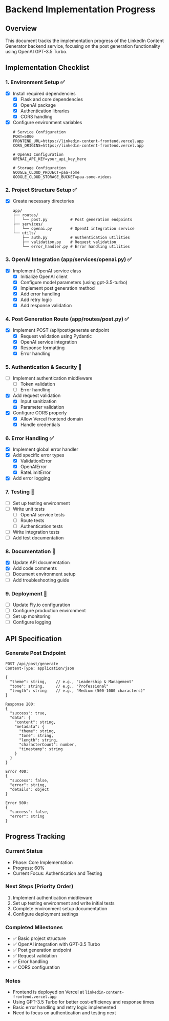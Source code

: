 # Backend Implementation Progress

## Overview
This document tracks the implementation progress of the LinkedIn Content Generator backend service, focusing on the post generation functionality using OpenAI GPT-3.5 Turbo.

## Implementation Checklist

### 1. Environment Setup ✅
- [x] Install required dependencies
  - [x] Flask and core dependencies
  - [x] OpenAI package
  - [x] Authentication libraries
  - [x] CORS handling
- [x] Configure environment variables
  ```env
  # Service Configuration
  PORT=5000
  FRONTEND_URL=https://linkedin-content-frontend.vercel.app
  CORS_ORIGINS=https://linkedin-content-frontend.vercel.app
  
  # OpenAI Configuration
  OPENAI_API_KEY=your_api_key_here
  
  # Storage Configuration
  GOOGLE_CLOUD_PROJECT=paa-some
  GOOGLE_CLOUD_STORAGE_BUCKET=paa-some-videos
  ```

### 2. Project Structure Setup ✅
- [x] Create necessary directories
  ```
  app/
  ├── routes/
  │   └── post.py          # Post generation endpoints
  ├── services/
  │   └── openai.py        # OpenAI integration service
  └── utils/
      ├── auth.py          # Authentication utilities
      ├── validation.py    # Request validation
      └── error_handler.py # Error handling utilities
  ```

### 3. OpenAI Integration (app/services/openai.py) ✅
- [x] Implement OpenAI service class
  - [x] Initialize OpenAI client
  - [x] Configure model parameters (using gpt-3.5-turbo)
  - [x] Implement post generation method
  - [x] Add error handling
  - [x] Add retry logic
  - [x] Add response validation

### 4. Post Generation Route (app/routes/post.py) ✅
- [x] Implement POST /api/post/generate endpoint
  - [x] Request validation using Pydantic
  - [x] OpenAI service integration
  - [x] Response formatting
  - [x] Error handling

### 5. Authentication & Security 🔄
- [ ] Implement authentication middleware
  - [ ] Token validation
  - [ ] Error handling
- [x] Add request validation
  - [x] Input sanitization
  - [x] Parameter validation
- [x] Configure CORS properly
  - [x] Allow Vercel frontend domain
  - [x] Handle credentials

### 6. Error Handling ✅
- [x] Implement global error handler
- [x] Add specific error types
  - [x] ValidationError
  - [x] OpenAIError
  - [x] RateLimitError
- [x] Add error logging

### 7. Testing 🔄
- [ ] Set up testing environment
- [ ] Write unit tests
  - [ ] OpenAI service tests
  - [ ] Route tests
  - [ ] Authentication tests
- [ ] Write integration tests
- [ ] Add test documentation

### 8. Documentation 🔄
- [x] Update API documentation
- [x] Add code comments
- [ ] Document environment setup
- [ ] Add troubleshooting guide

### 9. Deployment 🔄
- [ ] Update Fly.io configuration
- [ ] Configure production environment
- [ ] Set up monitoring
- [ ] Configure logging

## API Specification

### Generate Post Endpoint
```http
POST /api/post/generate
Content-Type: application/json

{
  "theme": string,    // e.g., "Leadership & Management"
  "tone": string,     // e.g., "Professional"
  "length": string    // e.g., "Medium (500-1000 characters)"
}

Response 200:
{
  "success": true,
  "data": {
    "content": string,
    "metadata": {
      "theme": string,
      "tone": string,
      "length": string,
      "characterCount": number,
      "timestamp": string
    }
  }
}

Error 400:
{
  "success": false,
  "error": string,
  "details": object
}

Error 500:
{
  "success": false,
  "error": string
}
```

## Progress Tracking

### Current Status
- Phase: Core Implementation
- Progress: 60%
- Current Focus: Authentication and Testing

### Next Steps (Priority Order)
1. Implement authentication middleware
2. Set up testing environment and write initial tests
3. Complete environment setup documentation
4. Configure deployment settings

### Completed Milestones
- ✅ Basic project structure
- ✅ OpenAI integration with GPT-3.5 Turbo
- ✅ Post generation endpoint
- ✅ Request validation
- ✅ Error handling
- ✅ CORS configuration

### Notes
- Frontend is deployed on Vercel at `linkedin-content-frontend.vercel.app`
- Using GPT-3.5 Turbo for better cost-efficiency and response times
- Basic error handling and retry logic implemented
- Need to focus on authentication and testing next 